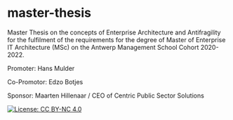 # master-thesis
Master Thesis on the concepts of Enterprise Architecture and Antifragility for the fulfilment of the requirements for the degree of Master of Enterprise IT Architecture (MSc) on the Antwerp Management School Cohort 2020-2022.

Promoter: Hans Mulder

Co-Promotor: Edzo Botjes

Sponsor: Maarten Hillenaar / CEO of Centric Public Sector Solutions

[![License: CC BY-NC 4.0](https://licensebuttons.net/l/by-nc/4.0/80x15.png)](https://creativecommons.org/licenses/by-nc/4.0/)
